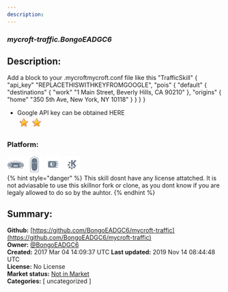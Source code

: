 ```yaml
---
description: 
---
```


### _mycroft-traffic.BongoEADGC6_  
## Description:  
Add a block to your .mycroftmycroft.conf file like this
"TrafficSkill" {
"api_key" "REPLACETHISWITHKEYFROMGOOGLE",
"pois" {
"default" {
"destinations" {
"work" "1 Main Street, Beverly Hills, CA 90210"
},
"origins" {
"home" "350 5th Ave, New York, NY 10118"
}
}
}
}
* Google API key can be obtained HERE  
![](../.gitbook/assets/star.png)![](../.gitbook/assets/star.png)  
  
### Platform:  
 ![Mark I](../.gitbook/assets/mark-1-icon.png)  ![Mark II](../.gitbook/assets/mark-2-icon.png)  ![Picroft](../.gitbook/assets/picroft-icon.png)  ![plasmoid](../.gitbook/assets/kde.png)   
{% hint style="danger" %}
This skill dosnt have any license attatched. It is not adviasable to use this skillnor fork or clone, as you dont know if you are legaly allowed to do so by the auhtor.
{% endhint %}
  
## Summary:  
**Github:** [https://github.com/BongoEADGC6/mycroft-traffic](https://github.com/BongoEADGC6/mycroft-traffic)  
**Owner:** [@BongoEADGC6](https://github.com/BongoEADGC6)  
**Created:** 2017 Mar 04 14:09:37 UTC  **Last updated:** 2019 Nov 14 08:44:48 UTC  
**License:** No License  
**Market status:** [Not in Market](https://market.mycroft.ai/skill/)  
**Categories:** [ uncategorized ]   
